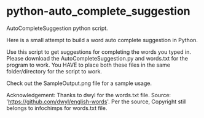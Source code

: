 # python-auto_complete_suggestion
AutoCompleteSuggestion python script.

Here is a small attempt to build a word auto complete suggestion in Python.

Use this script to get suggestions for completing the words you typed in. Please download the AutoCompleteSuggestion.py and words.txt for the program to work. You HAVE to place both these files in the same folder/directory for the script to work.

Check out the SampleOutput.png file for a sample usage.

Acknowledgement:
Thanks to dwyl for the words.txt file. Source: 'https://github.com/dwyl/english-words'.
Per the source, Copyright still belongs to infochimps for words.txt file.
